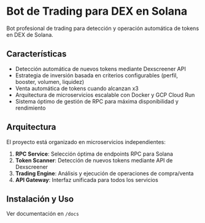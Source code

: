 # Bot de Trading para DEX en Solana

Bot profesional de trading para detección y operación automática de tokens en DEX de Solana.

## Características

- Detección automática de nuevos tokens mediante Dexscreener API
- Estrategia de inversión basada en criterios configurables (perfil, booster, volumen, liquidez)
- Venta automática de tokens cuando alcanzan x3
- Arquitectura de microservicios escalable con Docker y GCP Cloud Run
- Sistema óptimo de gestión de RPC para máxima disponibilidad y rendimiento

## Arquitectura

El proyecto está organizado en microservicios independientes:

1. **RPC Service**: Selección óptima de endpoints RPC para Solana
2. **Token Scanner**: Detección de nuevos tokens mediante API de Dexscreener
3. **Trading Engine**: Análisis y ejecución de operaciones de compra/venta
4. **API Gateway**: Interfaz unificada para todos los servicios

## Instalación y Uso

Ver documentación en `/docs`
